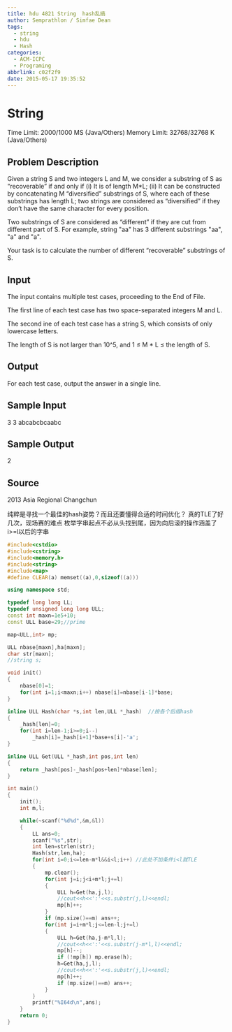```yaml
---
title: hdu 4821 String  hash乱搞
author: Semprathlon / Simfae Dean
tags:
  - string
  - hdu
  - Hash
categories:
  - ACM-ICPC
  - Programing
abbrlink: c02f2f9
date: 2015-05-17 19:35:52
---
```

String
====
Time Limit: 2000/1000 MS (Java/Others)    Memory Limit: 32768/32768 K (Java/Others)

Problem Description
----
Given a string S and two integers L and M, we consider a substring of S as “recoverable” if and only if
  (i) It is of length M*L;
  (ii) It can be constructed by concatenating M “diversified” substrings of S, where each of these substrings has length L; two strings are considered as “diversified” if they don’t have the same character for every position.

Two substrings of S are considered as “different” if they are cut from different part of S. For example, string "aa" has 3 different substrings "aa", "a" and "a".

Your task is to calculate the number of different “recoverable” substrings of S.

Input
----
The input contains multiple test cases, proceeding to the End of File.

The first line of each test case has two space-separated integers M and L.

The second ine of each test case has a string S, which consists of only lowercase letters.

The length of S is not larger than 10^5, and 1 ≤ M * L ≤ the length of S.

Output
----
For each test case, output the answer in a single line.

Sample Input
----
3 3
abcabcbcaabc

Sample Output
----
2

Source
----
2013 Asia Regional Changchun

纯粹是寻找一个最佳的hash姿势？而且还要懂得合适的时间优化？
真的TLE了好几次，现场赛的难点
枚举字串起点不必从头找到尾，因为向后滚的操作涵盖了i>=l以后的字串
```cpp
#include<cstdio>
#include<cstring>
#include<memory.h>
#include<string>
#include<map>
#define CLEAR(a) memset((a),0,sizeof((a)))

using namespace std;

typedef long long LL;
typedef unsigned long long ULL;
const int maxn=1e5+10;
const ULL base=29;//prime

map<ULL,int> mp;

ULL nbase[maxn],ha[maxn];
char str[maxn];
//string s;

void init()
{
    nbase[0]=1;
    for(int i=1;i<maxn;i++) nbase[i]=nbase[i-1]*base;
}

inline ULL Hash(char *s,int len,ULL *_hash)  //按各个后缀hash
{
    _hash[len]=0;
    for(int i=len-1;i>=0;i--)
        _hash[i]=_hash[i+1]*base+s[i]-'a';
}

inline ULL Get(ULL *_hash,int pos,int len)
{
    return _hash[pos]-_hash[pos+len]*nbase[len];
}

int main()
{
    init();
    int m,l;

    while(~scanf("%d%d",&m,&l))
    {
        LL ans=0;
        scanf("%s",str);
        int len=strlen(str);
        Hash(str,len,ha);
        for(int i=0;i<=len-m*l&&i<l;i++) //此处不加条件i<l就TLE
        {
            mp.clear();
            for(int j=i;j<i+m*l;j+=l)
            {
                ULL h=Get(ha,j,l);
                //cout<<h<<':'<<s.substr(j,l)<<endl;
                mp[h]++;
            }
            if (mp.size()==m) ans++;
            for(int j=i+m*l;j<=len-l;j+=l)
            {
                ULL h=Get(ha,j-m*l,l);
                //cout<<h<<':'<<s.substr(j-m*l,l)<<endl;
                mp[h]--;
                if (!mp[h]) mp.erase(h);
                h=Get(ha,j,l);
                //cout<<h<<':'<<s.substr(j,l)<<endl;
                mp[h]++;
                if (mp.size()==m) ans++;
            }
        }
        printf("%I64d\n",ans);
    }
    return 0;
}
```
